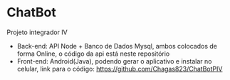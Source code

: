 ﻿# ChatBot
Projeto integrador IV

* Back-end: API Node + Banco de Dados Mysql, ambos colocados de forma Online, o código da api está neste repositório 
* Front-end: Android(Java), podendo gerar o aplicativo e instalar no celular, link para o código: https://github.com/Chagas823/ChatBotPIV
